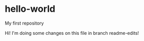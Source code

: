 # hello-world
My first repository

Hi! 
I'm doing some changes on this file in branch readme-edits!
